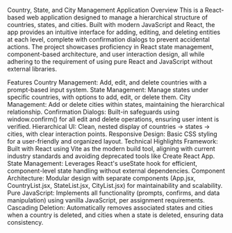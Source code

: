 Country, State, and City Management Application
Overview
This is a React-based web application designed to manage a hierarchical structure of countries, states, and cities. Built with modern JavaScript and React, the app provides an intuitive interface for adding, editing, and deleting entities at each level, complete with confirmation dialogs to prevent accidental actions. The project showcases proficiency in React state management, component-based architecture, and user interaction design, all while adhering to the requirement of using pure React and JavaScript without external libraries.

Features
Country Management: Add, edit, and delete countries with a prompt-based input system.
State Management: Manage states under specific countries, with options to add, edit, or delete them.
City Management: Add or delete cities within states, maintaining the hierarchical relationship.
Confirmation Dialogs: Built-in safeguards using window.confirm() for all edit and delete operations, ensuring user intent is verified.
Hierarchical UI: Clean, nested display of countries → states → cities, with clear interaction points.
Responsive Design: Basic CSS styling for a user-friendly and organized layout.
Technical Highlights
Framework: Built with React using Vite as the modern build tool, aligning with current industry standards and avoiding deprecated tools like Create React App.
State Management: Leverages React's useState hook for efficient, component-level state handling without external dependencies.
Component Architecture: Modular design with separate components (App.jsx, CountryList.jsx, StateList.jsx, CityList.jsx) for maintainability and scalability.
Pure JavaScript: Implements all functionality (prompts, confirms, and data manipulation) using vanilla JavaScript, per assignment requirements.
Cascading Deletion: Automatically removes associated states and cities when a country is deleted, and cities when a state is deleted, ensuring data consistency.